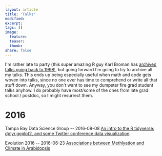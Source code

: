```yaml
---
layout: article
title: "Talks"
modified:
excerpt:
tags: []
image:
  feature:
  teaser:
  thumb:
share: false
---
```



I'm rather late to party (this super amazing R guy Karl Broman has [archived talks going back to 1998!](http://kbroman.org/pages/talks.html), but going forward I'm going to try to archive all my talks. This ends up being especially useful when math and code gets woven into talks, since no one ever has time to comprehend or write all that stuff down. Anyway, you don't want to see my dumpster fire grad student talks anyhow. I do probably have most/some of the ones from late grad school / postdoc, so I might resurrect them. 

# 2016

Tampa Bay Data Science Group -- 2016-08-08 [An intro to the R tidyverse: dplyr,ggplot2, and some Twitter conference data visualization](intro_ggplot_twitter_conf_20160808.pdf)

Evolution 2016 -- 2016-06-23 [Associations between Methlyation and Climate in Arabidopsis](http://thomas-keller.github.io/talks/evolution2016_arab_meth_20160623.pdf)
